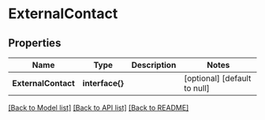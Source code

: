 # ExternalContact

## Properties
Name | Type | Description | Notes
------------ | ------------- | ------------- | -------------
**ExternalContact** | **interface{}** |  | [optional] [default to null]

[[Back to Model list]](../README.md#documentation-for-models) [[Back to API list]](../README.md#documentation-for-api-endpoints) [[Back to README]](../README.md)


